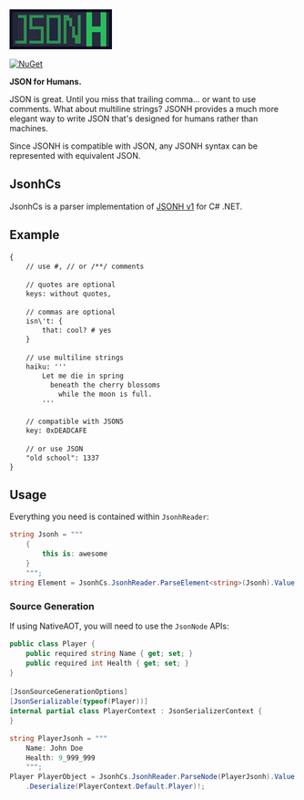 <img src="https://github.com/jsonh-org/Jsonh/blob/main/IconUpscaled.png?raw=true" width=180>

[![NuGet](https://img.shields.io/nuget/v/JsonhCs.svg)](https://www.nuget.org/packages/JsonhCs)

**JSON for Humans.**

JSON is great. Until you miss that trailing comma... or want to use comments. What about multiline strings?
JSONH provides a much more elegant way to write JSON that's designed for humans rather than machines.

Since JSONH is compatible with JSON, any JSONH syntax can be represented with equivalent JSON.

## JsonhCs

JsonhCs is a parser implementation of [JSONH v1](https://github.com/jsonh-org/Jsonh) for C# .NET.

## Example

```jsonh
{
    // use #, // or /**/ comments
    
    // quotes are optional
    keys: without quotes,

    // commas are optional
    isn\'t: {
        that: cool? # yes
    }

    // use multiline strings
    haiku: '''
        Let me die in spring
          beneath the cherry blossoms
            while the moon is full.
        '''
    
    // compatible with JSON5
    key: 0xDEADCAFE

    // or use JSON
    "old school": 1337
}
```

## Usage

Everything you need is contained within `JsonhReader`:

```cs
string Jsonh = """
    {
        this is: awesome
    }
    """;
string Element = JsonhCs.JsonhReader.ParseElement<string>(Jsonh).Value!;
```

### Source Generation

If using NativeAOT, you will need to use the `JsonNode` APIs:

```cs
public class Player {
    public required string Name { get; set; }
    public required int Health { get; set; }
}

[JsonSourceGenerationOptions]
[JsonSerializable(typeof(Player))]
internal partial class PlayerContext : JsonSerializerContext {
}
```
```cs
string PlayerJsonh = """
    Name: John Doe
    Health: 9_999_999
    """;
Player PlayerObject = JsonhCs.JsonhReader.ParseNode(PlayerJsonh).Value
    .Deserialize(PlayerContext.Default.Player)!;
```